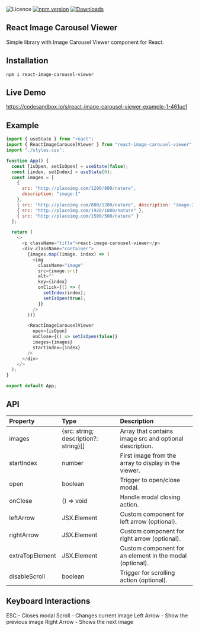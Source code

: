 ![Licence](https://img.shields.io/badge/license-MIT-blue.svg) [![npm version](https://img.shields.io/npm/v/react-image-carousel-viewer.svg?style=flat)](https://www.npmjs.com/package/react-image-carousel-viewer)
[![Downloads](https://img.shields.io/npm/dt/react-image-carousel-viewer.svg)](https://www.npmjs.com/package/react-image-carousel-viewer)

## React Image Carousel Viewer

Simple library with Image Carousel Viewer component for React.

## Installation

```npm i react-image-carousel-viewer```

## Live Demo

https://codesandbox.io/s/react-image-carousel-viewer-example-1-461uc1

## Example

```javascript
import { useState } from "react";
import { ReactImageCarouselViewer } from "react-image-carousel-viewer";
import "./styles.css";

function App() {
  const [isOpen, setIsOpen] = useState(false);
  const [index, setIndex] = useState(0);
  const images = [
    {
      src: "http://placeimg.com/1200/800/nature",
      description: "image-1"
    },
    { src: "http://placeimg.com/800/1200/nature", description: "image-2" },
    { src: "http://placeimg.com/1920/1080/nature" },
    { src: "http://placeimg.com/1500/500/nature" }
  ];

  return (
    <>
      <p className="title">react-image-carousel-viewer</p>
      <div className="container">
        {images.map((image, index) => (
          <img
            className="image"
            src={image.src}
            alt=""
            key={index}
            onClick={() => {
              setIndex(index);
              setIsOpen(true);
            }}
          />
        ))}

        <ReactImageCarouselViewer
          open={isOpen}
          onClose={() => setIsOpen(false)}
          images={images}
          startIndex={index}
        />
      </div>
    </>
  );
}

export default App;

```

## API

|   Property   |  Type  |    Description    |
| :---         |     :---      |          :--- |
| images   | {src: string; description?: string}[]     | Array that contains image src and optional description.    |
| startIndex     | number       | First image from the array to display in the viewer.   |
| open     | boolean       | Trigger to open/close modal.    |
| onClose    | () => void       | Handle modal closing action.|
| leftArrow     | JSX.Element      | Custom component for left arrow (optional).     |
| rightArrow    | JSX.Element      | Custom component for right arrow (optional).      |
| extraTopElement    | JSX.Element      | Custom component for an element in the modal (optional).     |
| disableScroll    | boolean    | Trigger for scrolling action (optional).     |

## Keyboard Interactions

ESC - Closes modal
Scroll - Changes current image
Left Arrow - Show the previous image
Right Arrow - Shows the next image


